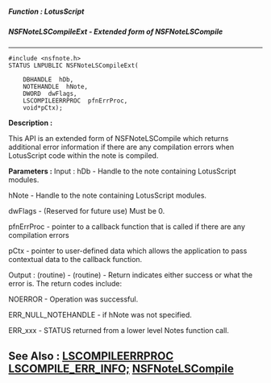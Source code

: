 ##### Function : LotusScript
##### NSFNoteLSCompileExt - Extended form of NSFNoteLSCompile
---
```
#include <nsfnote.h>
STATUS LNPUBLIC NSFNoteLSCompileExt(

	DBHANDLE  hDb,
	NOTEHANDLE  hNote,
	DWORD  dwFlags,
	LSCOMPILEERRPROC  pfnErrProc,
	void*pCtx);
```
**Description :**

This API is an extended form of NSFNoteLSCompile which returns additional error 
information if there are any compilation errors when LotusScript code within 
the note is compiled.

**Parameters :**
Input :
hDb  -  Handle to the note containing LotusScript modules.

hNote  -  Handle to the note containing LotusScript modules.

dwFlags  -  (Reserved for future use) Must be 0.

pfnErrProc  -  pointer to a callback function that is called if there are any compilation errors

pCtx  -  pointer to user-defined data which allows the application to pass contextual data to the callback function.

Output :
(routine)  -  (routine)  -  Return indicates either success or what the error is. The return codes include: 

NOERROR - Operation was successful.

ERR_NULL_NOTEHANDLE -  if hNote was not specified.

ERR_xxx - STATUS returned from a lower level Notes function call.



**See Also :**
[LSCOMPILEERRPROC](/reference/Data/LSCOMPILEERRPROC)
[LSCOMPILE_ERR_INFO;](/reference/Data/LSCOMPILE_ERR_INFO;)
[NSFNoteLSCompile](/reference/Func/NSFNoteLSCompile)
---
